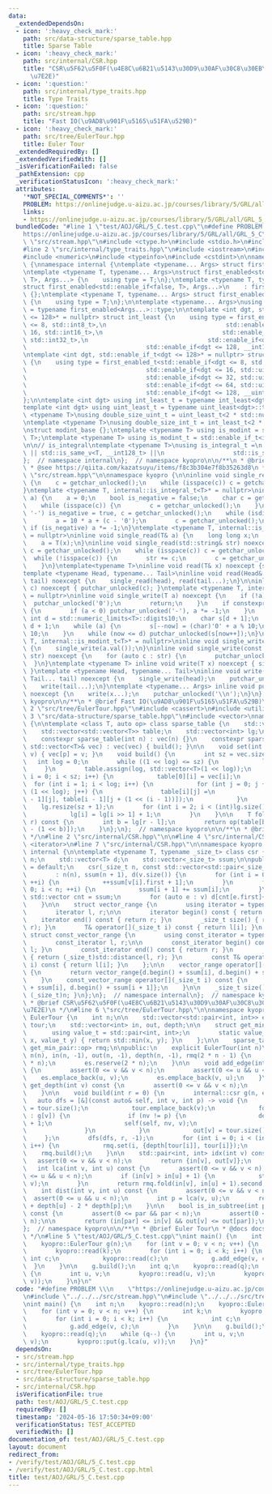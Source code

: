```yaml
---
data:
  _extendedDependsOn:
  - icon: ':heavy_check_mark:'
    path: src/data-structure/sparse_table.hpp
    title: Sparse Table
  - icon: ':heavy_check_mark:'
    path: src/internal/CSR.hpp
    title: "CSR\u5F62\u5F0F(\u4E8C\u6B21\u5143\u30D9\u30AF\u30C8\u30EB\u306E\u5727\
      \u7E2E)"
  - icon: ':question:'
    path: src/internal/type_traits.hpp
    title: Type Traits
  - icon: ':question:'
    path: src/stream.hpp
    title: "Fast IO(\u9AD8\u901F\u5165\u51FA\u529B)"
  - icon: ':heavy_check_mark:'
    path: src/tree/EulerTour.hpp
    title: Euler Tour
  _extendedRequiredBy: []
  _extendedVerifiedWith: []
  _isVerificationFailed: false
  _pathExtension: cpp
  _verificationStatusIcon: ':heavy_check_mark:'
  attributes:
    '*NOT_SPECIAL_COMMENTS*': ''
    PROBLEM: https://onlinejudge.u-aizu.ac.jp/courses/library/5/GRL/all/GRL_5_C
    links:
    - https://onlinejudge.u-aizu.ac.jp/courses/library/5/GRL/all/GRL_5_C
  bundledCode: "#line 1 \"test/AOJ/GRL/5_C.test.cpp\"\n#define PROBLEM \\\n    \"\
    https://onlinejudge.u-aizu.ac.jp/courses/library/5/GRL/all/GRL_5_C\"\n#line 2\
    \ \"src/stream.hpp\"\n#include <ctype.h>\n#include <stdio.h>\n#include <string>\n\
    #line 2 \"src/internal/type_traits.hpp\"\n#include <iostream>\n#include <limits>\n\
    #include <numeric>\n#include <typeinfo>\n#include <cstdint>\n\nnamespace kyopro\
    \ {\nnamespace internal {\ntemplate <typename... Args> struct first_enabled {};\n\
    \ntemplate <typename T, typename... Args>\nstruct first_enabled<std::enable_if<true,\
    \ T>, Args...> {\n    using type = T;\n};\ntemplate <typename T, typename... Args>\n\
    struct first_enabled<std::enable_if<false, T>, Args...>\n    : first_enabled<Args...>\
    \ {};\ntemplate <typename T, typename... Args> struct first_enabled<T, Args...>\
    \ {\n    using type = T;\n};\n\ntemplate <typename... Args>\nusing first_enabled_t\
    \ = typename first_enabled<Args...>::type;\n\ntemplate <int dgt, std::enable_if_t<dgt\
    \ <= 128>* = nullptr> struct int_least {\n    using type = first_enabled_t<std::enable_if<dgt\
    \ <= 8, std::int8_t>,\n                                 std::enable_if<dgt <=\
    \ 16, std::int16_t>,\n                                 std::enable_if<dgt <= 32,\
    \ std::int32_t>,\n                                 std::enable_if<dgt <= 64, std::int64_t>,\n\
    \                                 std::enable_if<dgt <= 128, __int128_t>>;\n};\n\
    \ntemplate <int dgt, std::enable_if_t<dgt <= 128>* = nullptr> struct uint_least\
    \ {\n    using type = first_enabled_t<std::enable_if<dgt <= 8, std::uint8_t>,\n\
    \                                 std::enable_if<dgt <= 16, std::uint16_t>,\n\
    \                                 std::enable_if<dgt <= 32, std::uint32_t>,\n\
    \                                 std::enable_if<dgt <= 64, std::uint64_t>,\n\
    \                                 std::enable_if<dgt <= 128, __uint128_t>>;\n\
    };\n\ntemplate <int dgt> using int_least_t = typename int_least<dgt>::type;\n\
    template <int dgt> using uint_least_t = typename uint_least<dgt>::type;\n\ntemplate\
    \ <typename T>\nusing double_size_uint_t = uint_least_t<2 * std::numeric_limits<T>::digits>;\n\
    \ntemplate <typename T>\nusing double_size_int_t = int_least_t<2 * std::numeric_limits<T>::digits>;\n\
    \nstruct modint_base {};\ntemplate <typename T> using is_modint = std::is_base_of<modint_base,\
    \ T>;\ntemplate <typename T> using is_modint_t = std::enable_if_t<is_modint<T>::value>;\n\
    \n\n// is_integral\ntemplate <typename T>\nusing is_integral_t =\n    std::enable_if_t<std::is_integral_v<T>\
    \ || std::is_same_v<T, __int128_t> ||\n                   std::is_same_v<T, __uint128_t>>;\n\
    };  // namespace internal\n};  // namespace kyopro\n\n/**\n * @brief Type Traits\n\
    \ * @see https://qiita.com/kazatsuyu/items/f8c3b304e7f8b35263d8\n */\n#line 6\
    \ \"src/stream.hpp\"\n\nnamespace kyopro {\n\ninline void single_read(char& c)\
    \ {\n    c = getchar_unlocked();\n    while (isspace(c)) c = getchar_unlocked();\n\
    }\ntemplate <typename T, internal::is_integral_t<T>* = nullptr>\ninline void single_read(T&\
    \ a) {\n    a = 0;\n    bool is_negative = false;\n    char c = getchar_unlocked();\n\
    \    while (isspace(c)) {\n        c = getchar_unlocked();\n    }\n    if (c ==\
    \ '-') is_negative = true, c = getchar_unlocked();\n    while (isdigit(c)) {\n\
    \        a = 10 * a + (c - '0');\n        c = getchar_unlocked();\n    }\n   \
    \ if (is_negative) a *= -1;\n}\ntemplate <typename T, internal::is_modint_t<T>*\
    \ = nullptr>\ninline void single_read(T& a) {\n    long long x;\n    single_read(x);\n\
    \    a = T(x);\n}\ninline void single_read(std::string& str) noexcept {\n    char\
    \ c = getchar_unlocked();\n    while (isspace(c)) c = getchar_unlocked();\n  \
    \  while (!isspace(c)) {\n        str += c;\n        c = getchar_unlocked();\n\
    \    }\n}\ntemplate<typename T>\ninline void read(T& x) noexcept {single_read(x);}\n\
    template <typename Head, typename... Tail>\ninline void read(Head& head, Tail&...\
    \ tail) noexcept {\n    single_read(head), read(tail...);\n}\n\ninline void single_write(char\
    \ c) noexcept { putchar_unlocked(c); }\ntemplate <typename T, internal::is_integral_t<T>*\
    \ = nullptr>\ninline void single_write(T a) noexcept {\n    if (!a) {\n      \
    \  putchar_unlocked('0');\n        return;\n    }\n    if constexpr (std::is_signed_v<T>)\
    \ {\n        if (a < 0) putchar_unlocked('-'), a *= -1;\n    }\n    constexpr\
    \ int d = std::numeric_limits<T>::digits10;\n    char s[d + 1];\n    int now =\
    \ d + 1;\n    while (a) {\n        s[--now] = (char)'0' + a % 10;\n        a /=\
    \ 10;\n    }\n    while (now <= d) putchar_unlocked(s[now++]);\n}\ntemplate <typename\
    \ T, internal::is_modint_t<T>* = nullptr>\ninline void single_write(T a) noexcept\
    \ {\n    single_write(a.val());\n}\ninline void single_write(const std::string&\
    \ str) noexcept {\n    for (auto c : str) {\n        putchar_unlocked(c);\n  \
    \  }\n}\ntemplate <typename T> inline void write(T x) noexcept { single_write(x);\
    \ }\ntemplate <typename Head, typename... Tail>\ninline void write(Head head,\
    \ Tail... tail) noexcept {\n    single_write(head);\n    putchar_unlocked(' ');\n\
    \    write(tail...);\n}\ntemplate <typename... Args> inline void put(Args... x)\
    \ noexcept {\n    write(x...);\n    putchar_unlocked('\\n');\n}\n};  // namespace\
    \ kyopro\n\n/**\n * @brief Fast IO(\u9AD8\u901F\u5165\u51FA\u529B)\n */\n#line\
    \ 2 \"src/tree/EulerTour.hpp\"\n#include <cassert>\n#include <utility>\n#line\
    \ 3 \"src/data-structure/sparse_table.hpp\"\n#include <vector>\nnamespace kyopro\
    \ {\n\ntemplate <class T, auto op> class sparse_table {\n    std::vector<T> vec;\n\
    \    std::vector<std::vector<T>> table;\n    std::vector<int> lg;\n\npublic:\n\
    \    constexpr sparse_table(int n) : vec(n) {}\n    constexpr sparse_table(const\
    \ std::vector<T>& vec) : vec(vec) { build(); }\n\n    void set(int p, const T&\
    \ v) { vec[p] = v; }\n    void build() {\n        int sz = vec.size();\n     \
    \   int log = 0;\n        while ((1 << log) <= sz) {\n            log++;\n   \
    \     }\n        table.assign(log, std::vector<T>(1 << log));\n        for (int\
    \ i = 0; i < sz; i++) {\n            table[0][i] = vec[i];\n        }\n      \
    \  for (int i = 1; i < log; i++) {\n            for (int j = 0; j + (1 << i) <=\
    \ (1 << log); j++) {\n                table[i][j] =\n                    op(table[i\
    \ - 1][j], table[i - 1][j + (1 << (i - 1))]);\n            }\n        }\n    \
    \    lg.resize(sz + 1);\n        for (int i = 2; i < (int)lg.size(); i++) {\n\
    \            lg[i] = lg[i >> 1] + 1;\n        }\n    }\n\n    T fold(int l, int\
    \ r) const {\n        int b = lg[r - l];\n        return op(table[b][l], table[b][r\
    \ - (1 << b)]);\n    }\n};\n};  // namespace kyopro\n\n/**\n * @brief Sparse Table\n\
    \ */\n#line 2 \"src/internal/CSR.hpp\"\n\n#line 4 \"src/internal/CSR.hpp\"\n#include\
    \ <iterator>\n#line 7 \"src/internal/CSR.hpp\"\n\nnamespace kyopro {\nnamespace\
    \ internal {\n\ntemplate <typename T, typename _size_t> class csr {\n    _size_t\
    \ n;\n    std::vector<T> d;\n    std::vector<_size_t> ssum;\n\npublic:\n    csr()\
    \ = default;\n    csr(_size_t n, const std::vector<std::pair<_size_t, T>>& v)\n\
    \        : n(n), ssum(n + 1), d(v.size()) {\n        for (int i = 0; i < (int)v.size();\
    \ ++i) {\n            ++ssum[v[i].first + 1];\n        }\n        for (int i =\
    \ 0; i < n; ++i) {\n            ssum[i + 1] += ssum[i];\n        }\n\n       \
    \ std::vector cnt = ssum;\n        for (auto e : v) d[cnt[e.first]++] = e.second;\n\
    \    }\n\n    struct vector_range {\n        using iterator = typename std::vector<T>::iterator;\n\
    \        iterator l, r;\n\n        iterator begin() const { return l; }\n    \
    \    iterator end() const { return r; }\n        _size_t size() { return std::distance(l,\
    \ r); }\n        T& operator[](_size_t i) const { return l[i]; }\n    };\n   \
    \ struct const_vector_range {\n        using const_iterator = typename std::vector<T>::const_iterator;\n\
    \        const_iterator l, r;\n\n        const_iterator begin() const { return\
    \ l; }\n        const_iterator end() const { return r; }\n        _size_t size()\
    \ { return (_size_t)std::distance(l, r); }\n        const T& operator[](_size_t\
    \ i) const { return l[i]; }\n    };\n\n    vector_range operator[](_size_t i)\
    \ {\n        return vector_range{d.begin() + ssum[i], d.begin() + ssum[i + 1]};\n\
    \    }\n    const_vector_range operator[](_size_t i) const {\n        return const_vector_range{d.begin()\
    \ + ssum[i], d.begin() + ssum[i + 1]};\n    }\n\n    _size_t size() const { return\
    \ (_size_t)n; }\n};\n};  // namespace internal\n};  // namespace kyopro\n\n/**\n\
    \ * @brief CSR\u5F62\u5F0F(\u4E8C\u6B21\u5143\u30D9\u30AF\u30C8\u30EB\u306E\u5727\
    \u7E2E)\n */\n#line 6 \"src/tree/EulerTour.hpp\"\n\nnamespace kyopro {\n\nclass\
    \ EulerTour {\n    int n;\n\n    std::vector<std::pair<int, int>> es;\n    std::vector<int>\
    \ tour;\n    std::vector<int> in, out, depth;\n\n    struct get_min_pair {\n \
    \       using value_t = std::pair<int, int>;\n        static value_t op(value_t\
    \ x, value_t y) { return std::min(x, y); }\n    };\n\n    sparse_table<get_min_pair::value_t,\
    \ get_min_pair::op> rmq;\n\npublic:\n    explicit EulerTour(int n)\n        :\
    \ n(n), in(n, -1), out(n, -1), depth(n, -1), rmq(2 * n - 1) {\n        tour.reserve(2\
    \ * n);\n        es.reserve(2 * n);\n    }\n\n    void add_edge(int u, int v)\
    \ {\n        assert(0 <= v && v < n);\n        assert(0 <= u && u < n);\n    \
    \    es.emplace_back(u, v);\n        es.emplace_back(v, u);\n    }\n\n    int\
    \ get_depth(int v) const {\n        assert(0 <= v && v < n);\n        return depth[v];\n\
    \    }\n\n    void build(int r = 0) {\n        internal::csr g(n, es);\n     \
    \   auto dfs = [&](const auto& self, int v, int p) -> void {\n            in[v]\
    \ = tour.size();\n            tour.emplace_back(v);\n            for (auto nv\
    \ : g[v]) {\n                if (nv != p) {\n                    depth[nv] = depth[v]\
    \ + 1;\n                    self(self, nv, v);\n                    tour.emplace_back(v);\n\
    \                }\n            }\n            out[v] = tour.size() - 1;\n   \
    \     };\n        dfs(dfs, r, -1);\n        for (int i = 0; i < (int)tour.size();\
    \ i++) {\n            rmq.set(i, {depth[tour[i]], tour[i]});\n        }\n    \
    \    rmq.build();\n    }\n\n    std::pair<int, int> idx(int v) const {\n     \
    \   assert(0 <= v && v < n);\n        return {in[v], out[v]};\n    }\n    \n \
    \   int lca(int v, int u) const {\n        assert(0 <= v && v < n);\n        assert(0\
    \ <= u && u < n);\n        if (in[v] > in[u] + 1) {\n            std::swap(u,\
    \ v);\n        }\n        return rmq.fold(in[v], in[u] + 1).second;\n    }\n\n\
    \    int dist(int v, int u) const {\n        assert(0 <= v && v < n);\n      \
    \  assert(0 <= u && u < n);\n        int p = lca(v, u);\n        return depth[v]\
    \ + depth[u] - 2 * depth[p];\n    }\n\n    bool is_in_subtree(int par, int v)\
    \ const {\n        assert(0 <= par && par < n);\n        assert(0 <= v && v <\
    \ n);\n\n        return (in[par] <= in[v] && out[v] <= out[par]);\n    }\n};\n\
    };  // namespace kyopro\n\n/**\n * @brief Euler Tour\n * @docs docs/tree/EulerTour.md\n\
    \ */\n#line 5 \"test/AOJ/GRL/5_C.test.cpp\"\nint main() {\n    int n;\n    kyopro::read(n);\n\
    \    kyopro::EulerTour g(n);\n    for (int v = 0; v < n; v++) {\n        int k;\n\
    \        kyopro::read(k);\n        for (int i = 0; i < k; i++) {\n           \
    \ int c;\n            kyopro::read(c);\n            g.add_edge(v, c);\n      \
    \  }\n    }\n\n    g.build();\n    int q;\n    kyopro::read(q);\n    while (q--)\
    \ {\n        int u, v;\n        kyopro::read(u, v);\n        kyopro::put(g.lca(u,\
    \ v));\n    }\n}\n"
  code: "#define PROBLEM \\\n    \"https://onlinejudge.u-aizu.ac.jp/courses/library/5/GRL/all/GRL_5_C\"\
    \n#include \"../../../src/stream.hpp\"\n#include \"../../../src/tree/EulerTour.hpp\"\
    \nint main() {\n    int n;\n    kyopro::read(n);\n    kyopro::EulerTour g(n);\n\
    \    for (int v = 0; v < n; v++) {\n        int k;\n        kyopro::read(k);\n\
    \        for (int i = 0; i < k; i++) {\n            int c;\n            kyopro::read(c);\n\
    \            g.add_edge(v, c);\n        }\n    }\n\n    g.build();\n    int q;\n\
    \    kyopro::read(q);\n    while (q--) {\n        int u, v;\n        kyopro::read(u,\
    \ v);\n        kyopro::put(g.lca(u, v));\n    }\n}"
  dependsOn:
  - src/stream.hpp
  - src/internal/type_traits.hpp
  - src/tree/EulerTour.hpp
  - src/data-structure/sparse_table.hpp
  - src/internal/CSR.hpp
  isVerificationFile: true
  path: test/AOJ/GRL/5_C.test.cpp
  requiredBy: []
  timestamp: '2024-05-16 17:50:34+09:00'
  verificationStatus: TEST_ACCEPTED
  verifiedWith: []
documentation_of: test/AOJ/GRL/5_C.test.cpp
layout: document
redirect_from:
- /verify/test/AOJ/GRL/5_C.test.cpp
- /verify/test/AOJ/GRL/5_C.test.cpp.html
title: test/AOJ/GRL/5_C.test.cpp
---
```

